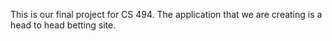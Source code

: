 This is our final project for CS 494. The application that we are creating is a head to head betting site.
